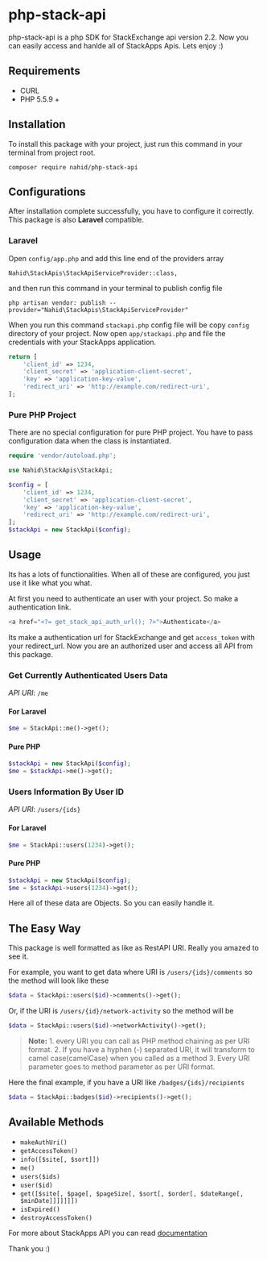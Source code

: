 # php-stack-api

php-stack-api is a php SDK for StackExchange api version 2.2. Now you can easily access and hanlde all of StackApps Apis. Lets enjoy :)

## Requirements

- CURL
- PHP 5.5.9 +

## Installation

To install this package with your project, just run this command in your terminal from project root.

```shell
composer require nahid/php-stack-api
```

## Configurations

After installation complete successfully, you have to configure it correctly. This package is also **Laravel** compatible. 
### Laravel 

Open `config/app.php` and add this line end of the providers array

```
Nahid\StackApis\StackApiServiceProvider::class,
```

and then run this command in your terminal to publish config file

```
php artisan vendor: publish --provider="Nahid\StackApis\StackApiServiceProvider"
```
When you run this command `stackapi.php` config file will be copy `config` directory of your project. Now open `app/stackapi.php` and file the credentials with your StackApps application.

```php
return [
    'client_id' => 1234,
    'client_secret' => 'application-client-secret',
    'key' => 'application-key-value',
    'redirect_uri' => 'http://example.com/redirect-uri',
];
```
### Pure PHP Project

There are no special configuration for pure PHP project. You have to pass configuration data when the class is instantiated.


```php
require 'vendor/autoload.php';

use Nahid\StackApis\StackApi;

$config = [
    'client_id' => 1234,
    'client_secret' => 'application-client-secret',
    'key' => 'application-key-value',
    'redirect_uri' => 'http://example.com/redirect-uri',
];
$stackApi = new StackApi($config);
```

## Usage

Its has a lots of functionalities. When all of these are configured, you just use it like what you what.

At first you need to authenticate an user with your project. So make a authentication link.


```php
<a href="<?= get_stack_api_auth_url(); ?>">Authenticate</a>
```

Its make a authentication url for StackExchange and get `access_token` with your redirect_url. Now you are an authorized user and access all API from this package.

### Get Currently Authenticated Users Data

*API URI*: `/me`

#### For Laravel

```php
$me = StackApi::me()->get();
```

#### Pure PHP

```php
$stackApi = new StackApi($config);
$me = $stackApi->me()->get();
```

### Users Information By User ID

*API URI*: `/users/{ids}`

#### For Laravel

```php
$me = StackApi::users(1234)->get();
```

#### Pure PHP

```php
$stackApi = new StackApi($config);
$me = $stackApi->users(1234)->get();
```

Here all of these data are Objects. So you can easily handle it. 


## The Easy Way

This package is well formatted as like as RestAPI URI. Really you amazed to see it.

For example, you want to get data where URI is `/users/{ids}/comments` so the method will look like these

```php
$data = StackApi::users($id)->comments()->get();
```

Or, if the URI is `/users/{id}/network-activity` so the method will be 

```php
$data = StackApi::users($id)->networkActivity()->get();
```

> **Note:** 1. every URI you can call as PHP method chaining as per URI format.
> 2. If you have a hyphen (-) separated URI, it will transform to camel case(camelCase) when you called as a method
> 3. Every URI parameter goes to method parameter as per URI format. 

Here the final example, if you have a URI like `/badges/{ids}/recipients`

```php
$data = StackApi::badges($id)->recipients()->get();
```

## Available Methods

- `makeAuthUri()`
- `getAccessToken()`
- `info([$site[, $sort]])`
- `me()`
- `users($ids)`
- `user($id)`
- `get([$site[, $page[, $pageSize[, $sort[, $order[, $dateRange[, $minDate]]]]]]])`
- `isExpired()`
- `destroyAccessToken()`

For more about StackApps API you can read [documentation](https://api.stackexchange.com/docs)

Thank you :)



